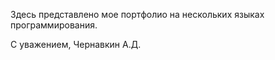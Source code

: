 Здесь представлено мое портфолио на нескольких языках программирования.

С уважением, Чернавкин А.Д.
